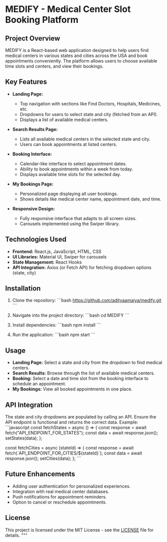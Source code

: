 # MEDIFY - Medical Center Slot Booking Platform


## Project Overview

MEDIFY is a React-based web application designed to help users find medical centers in various states and cities across the USA and book appointments conveniently. The platform allows users to choose available time slots and centers, and view their bookings.

## Key Features

- **Landing Page:**
  - Top navigation with sections like Find Doctors, Hospitals, Medicines, etc.
  - Dropdowns for users to select state and city (fetched from an API).
  - Displays a list of available medical centers.
- **Search Results Page:**

  - Lists all available medical centers in the selected state and city.
  - Users can book appointments at listed centers.

- **Booking Interface:**

  - Calendar-like interface to select appointment dates.
  - Ability to book appointments within a week from today.
  - Displays available time slots for the selected day.

- **My Bookings Page:**

  - Personalized page displaying all user bookings.
  - Shows details like medical center name, appointment date, and time.

- **Responsive Design:**
  - Fully responsive interface that adapts to all screen sizes.
  - Carousels implemented using the Swiper library.

## Technologies Used

- **Frontend:** React.js, JavaScript, HTML, CSS
- **UI Libraries:** Material UI, Swiper for carousels
- **State Management:** React Hooks
- **API Integration:** Axios (or Fetch API) for fetching dropdown options (state, city)

## Installation

1. Clone the repository:
   \`\`\`bash
   https://github.com/adityaamaiya/medify.git
   \`\`\`
2. Navigate into the project directory:
   \`\`\`bash
   cd MEDIFY
   \`\`\`
3. Install dependencies:
   \`\`\`bash
   npm install
   \`\`\`

4. Run the application:
   \`\`\`bash
   npm start
   \`\`\`

## Usage

- **Landing Page:** Select a state and city from the dropdown to find medical centers.
- **Search Results:** Browse through the list of available medical centers.
- **Booking:** Select a date and time slot from the booking interface to schedule an appointment.
- **My Bookings:** View all booked appointments in one place.

## API Integration

The state and city dropdowns are populated by calling an API. Ensure the API endpoint is functional and returns the correct data. Example:
\`\`\`javascript
const fetchStates = async () => {
const response = await fetch("API_ENDPOINT_FOR_STATES");
const data = await response.json();
setStates(data);
};

const fetchCities = async (stateId) => {
const response = await fetch(\`API_ENDPOINT_FOR_CITIES/\${stateId}\`);
const data = await response.json();
setCities(data);
};
\`\`\`

## Future Enhancements

- Adding user authentication for personalized experiences.
- Integration with real medical center databases.
- Push notifications for appointment reminders.
- Option to cancel or reschedule appointments.

## License

This project is licensed under the MIT License - see the [LICENSE](LICENSE) file for details.
"""
